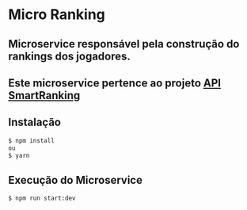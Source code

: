 # Micro Ranking 

## Microservice responsável pela construção do rankings dos jogadores.

## Este microservice pertence ao projeto [API SmartRanking](https://github.com/italo-lima/api-gateway)

## Instalação

```bash
$ npm install
ou
$ yarn
```

## Execução do Microservice

```bash
$ npm run start:dev
```
